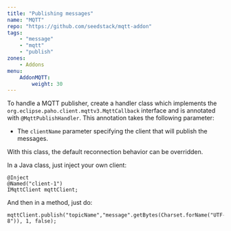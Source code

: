 ```yaml
---
title: "Publishing messages"
name: "MQTT"
repo: "https://github.com/seedstack/mqtt-addon"
tags:
    - "message"
    - "mqtt"
    - "publish"
zones:
    - Addons
menu:
    AddonMQTT:
        weight: 30
---
```


To handle a MQTT publisher, create a handler class which implements the `org.eclipse.paho.client.mqttv3.MqttCallback` interface and is 
annotated with `@MqttPublishHandler`. This annotation takes the following parameter:

* The `clientName` parameter specifying the client that will publish the messages.

With this class, the default reconnection behavior can be overridden.
 
In a Java class, just inject your own client:

    @Inject
    @Named("client-1")
    IMqttClient mqttClient;
 
 And then in a method, just do:

	mqttClient.publish("topicName","message".getBytes(Charset.forName("UTF-8")), 1, false);
 
 
